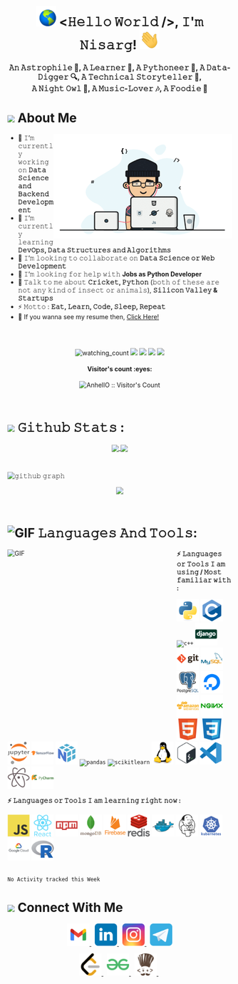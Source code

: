 <h1 align="center">
  <a target="_blank">
    <img src="tenor.gif" width="45px" style="max-width:100%;">
  </a>
  &lt;𝙷𝚎𝚕𝚕𝚘 𝚆𝚘𝚛𝚕𝚍 /&gt, 𝙸'𝚖 𝙽𝚒𝚜𝚊𝚛𝚐!
  <a target="_blank">
    <img src="Hi.gif" width="45px" />
  </a>
  <br>
  <h3 align='center'>𝙰𝚗 𝙰𝚜𝚝𝚛𝚘𝚙𝚑𝚒𝚕𝚎 🌌, 𝙰 𝙻𝚎𝚊𝚛𝚗𝚎𝚛 🙇, 𝙰 𝙿𝚢𝚝𝚑𝚘𝚗𝚎𝚎𝚛 🐍, 𝙰 𝙳𝚊𝚝𝚊-𝙳𝚒𝚐𝚐𝚎𝚛 🔍, 𝙰 𝚃𝚎𝚌𝚑𝚗𝚒𝚌𝚊𝚕 𝚂𝚝𝚘𝚛𝚢𝚝𝚎𝚕𝚕𝚎𝚛 💬,<br> 𝙰 𝙽𝚒𝚐𝚑𝚝 𝙾𝚠𝚕 🦉, 𝙰 𝙼𝚞𝚜𝚒𝚌-𝙻𝚘𝚟𝚎𝚛 🎶, 𝙰 𝙵𝚘𝚘𝚍𝚒𝚎 🍕</h3>
</h1>


# <img src="https://emojis.slackmojis.com/emojis/images/1579216111/7550/pikachu_wave.gif?1579216111" align="center" width="45" /> About Me
<a target="_blank">
  <img align="right" height="235" width="400" alt="GIF" src="image.gif">
</a>

- 🔭 𝙸’𝚖 𝚌𝚞𝚛𝚛𝚎𝚗𝚝𝚕𝚢 𝚠𝚘𝚛𝚔𝚒𝚗𝚐 𝚘𝚗 **𝙳𝚊𝚝𝚊 𝚂𝚌𝚒𝚎𝚗𝚌𝚎 𝚊𝚗𝚍 𝙱𝚊𝚌𝚔𝚎𝚗𝚍 𝙳𝚎𝚟𝚎𝚕𝚘𝚙𝚖𝚎𝚗𝚝** 
- 🌱 𝙸’𝚖 𝚌𝚞𝚛𝚛𝚎𝚗𝚝𝚕𝚢 𝚕𝚎𝚊𝚛𝚗𝚒𝚗𝚐 **𝙳𝚎𝚟𝙾𝚙𝚜, 𝙳𝚊𝚝𝚊 𝚂𝚝𝚛𝚞𝚌𝚝𝚞𝚛𝚎𝚜 𝚊𝚗𝚍 𝙰𝚕𝚐𝚘𝚛𝚒𝚝𝚑𝚖𝚜**
- 👯 𝙸’𝚖 𝚕𝚘𝚘𝚔𝚒𝚗𝚐 𝚝𝚘 𝚌𝚘𝚕𝚕𝚊𝚋𝚘𝚛𝚊𝚝𝚎 𝚘𝚗 **𝙳𝚊𝚝𝚊 𝚂𝚌𝚒𝚎𝚗𝚌𝚎 𝚘𝚛 𝚆𝚎𝚋 𝙳𝚎𝚟𝚎𝚕𝚘𝚙𝚖𝚎𝚗𝚝**
- 🤔 𝙸’𝚖 𝚕𝚘𝚘𝚔𝚒𝚗𝚐 𝚏𝚘𝚛 𝚑𝚎𝚕𝚙 𝚠𝚒𝚝𝚑 **Jobs as Python Developer**
- 💬 𝚃𝚊𝚕𝚔 𝚝𝚘 𝚖𝚎 𝚊𝚋𝚘𝚞𝚝 **𝙲𝚛𝚒𝚌𝚔𝚎𝚝, 𝙿𝚢𝚝𝚑𝚘𝚗** (𝚋𝚘𝚝𝚑 𝚘𝚏 𝚝𝚑𝚎𝚜𝚎 𝚊𝚛𝚎 𝚗𝚘𝚝 𝚊𝚗𝚢 𝚔𝚒𝚗𝚍 𝚘𝚏 𝚒𝚗𝚜𝚎𝚌𝚝 𝚘𝚛 𝚊𝚗𝚒𝚖𝚊𝚕𝚜), **𝚂𝚒𝚕𝚒𝚌𝚘𝚗 𝚅𝚊𝚕𝚕𝚎𝚢 & 𝚂𝚝𝚊𝚛𝚝𝚞𝚙𝚜**
- ⚡ 𝙼𝚘𝚝𝚝𝚘 : **𝙴𝚊𝚝, 𝙻𝚎𝚊𝚛𝚗, 𝙲𝚘𝚍𝚎, 𝚂𝚕𝚎𝚎𝚙, 𝚁𝚎𝚙𝚎𝚊𝚝**
- 📃 If you wanna see my resume then, <a href="">Click Here!</a>

<br/>
<br/>
 <p align="center">
  <img src="https://komarev.com/ghpvc/?username=Nisarg1112&color=brightgreen" alt="watching_count" />
  
<img src="https://img.shields.io/badge/Age-20-blue" />
  
  <img src="https://img.shields.io/badge/Focus-Machine%20Learning-brightgreen" />
  
  <img src="https://img.shields.io/badge/Lives-India-success" />
  
  <img src="https://img.shields.io/badge/Languages-English%20%26%20Hindi%20%26%20Gujarati-brightgreen" />
  
</p>
<h4 align="center">Visitor's count :eyes:</h4>

<p align="center"><img src="https://profile-counter.glitch.me/{Nisarg1112}/count.svg" alt="AnhellO :: Visitor's Count" /></p>
<br>
<!-- <details open="">
<summary>
  <g-emoji class="g-emoji" alias="chart_with_upwards_trend" fallback-src="https://github.githubassets.com/images/icons/emoji/unicode/1f4c8.png">📈</g-emoji>
  <strong>𝙶𝚒𝚝𝚑𝚞𝚋 𝚂𝚝𝚊𝚝𝚜 : </strong>
</summary> -->

# <img src="https://emojis.slackmojis.com/emojis/images/1471045852/841/hero.gif?1471045852" align="center" width="45" /> 𝙶𝚒𝚝𝚑𝚞𝚋 𝚂𝚝𝚊𝚝𝚜 :

<p align="center">
  <a href="https://github.com/Nisarg1112">
    <img align="center" src="https://github-readme-stats.vercel.app/api?username=Nisarg1112&show_icons=true&hide_border=true&title_color=94b4a4&amp&icon_color=FFFFFF&amp&text_color=FFFFFF&amp&bg_color=000000&count_private=true&include_all_commits=true"/>
  </a>
  <a href="https://github.com/Nisarg1112">
    <img align="center" height="195px" src="https://github-readme-stats.vercel.app/api/top-langs/?username=Nisarg1112&text_color=FFFFFF&bg_color=000000&title_color=94b4a4&langs_count=15&layout=compact&hide_border=true" />
  </a>
</p>
</details>
<br>

![𝚐𝚒𝚝𝚑𝚞𝚋 𝚐𝚛𝚊𝚙𝚑](https://activity-graph.herokuapp.com/graph?username=Nisarg1112&theme=react-dark&hide_border=true&area=false)

<!-- <img align="right" src="http://estruyf-github.azurewebsites.net/api/VisitorHit?user=Nisarg1112&repo=Django-Ecommerce-Website&countColorcountColor&countColor=%237B1E7B"/> -->

<p align="center">
  <a>    
    <img align="center" src="https://github-readme-streak-stats.herokuapp.com/?user=Nisarg1112&theme=dark&hide_border=true"/>
  </a>
</p>
<br>

# <img alt="GIF" src="https://tenor.com/view/on-process-dig-put-pressure-equipment-household-tools-gif-4501065825736383176.gif" width="60"/> 𝙻𝚊𝚗𝚐𝚞𝚊𝚐𝚎𝚜 𝙰𝚗𝚍 𝚃𝚘𝚘𝚕𝚜: 
<img align="left" alt="GIF" src="https://user-images.githubusercontent.com/22797857/90096298-b90f4b00-dd54-11ea-9a31-00ad53f8ec04.gif?raw=true" width="380px" height="380px"/>

**⚡️ 𝙻𝚊𝚗𝚐𝚞𝚊𝚐𝚎𝚜 𝚘𝚛 𝚃𝚘𝚘𝚕𝚜 𝙸 𝚊𝚖 𝚞𝚜𝚒𝚗𝚐 / 𝙼𝚘𝚜𝚝 𝚏𝚊𝚖𝚒𝚕𝚒𝚊𝚛 𝚠𝚒𝚝𝚑 :** <br>
<br>
<code><img height="50" width="50" src="https://github.com/devicons/devicon/blob/master/icons/python/python-original.svg" alt="python"></code>
<code><img height="50" width="50" src="https://github.com/devicons/devicon/blob/master/icons/c/c-original.svg" alt="c"></code>
<code><img height="50" width="50" src="https://github.com/isocpp/logos/blob/master/cpp_logo.svg" alt="c++"></code>
<code><img height="50" width="50" src="https://github.com/devicons/devicon/blob/master/icons/django/django-original.svg" alt="django"></code>
<code><img height="50" width="50" src="https://github.com/devicons/devicon/blob/master/icons/git/git-original-wordmark.svg" alt="git"></code>
<code><img height="50" width="50" src="https://github.com/devicons/devicon/blob/master/icons/mysql/mysql-original-wordmark.svg" alt="mysql"></code>
<code><img height="50" width="50" src="https://github.com/devicons/devicon/blob/master/icons/postgresql/postgresql-original-wordmark.svg" alt="postgres"></code>
<code><img height="50" width="50" src="https://github.com/devicons/devicon/blob/master/icons/digitalocean/digitalocean-original.svg" alt='digitalocean'></code>
<code><img height="50" width="50" src="https://github.com/devicons/devicon/blob/master/icons/amazonwebservices/amazonwebservices-plain-wordmark.svg" alt='AWS'></code>
<code><img height="50" width="50" src="https://github.com/devicons/devicon/blob/master/icons/nginx/nginx-original.svg" alt="nginx"></code>
<code><img height="50" width="50" src="https://github.com/devicons/devicon/blob/master/icons/html5/html5-original.svg" alt="html"></code>
<code><img height="50" width="50" src="https://github.com/devicons/devicon/blob/master/icons/css3/css3-original.svg" alt="css3"></code>
<code><img height="50" width="50" src="https://github.com/devicons/devicon/blob/master/icons/jupyter/jupyter-original-wordmark.svg" alt="jupyter"></code>
<code><img height="50" width="50" src="https://github.com/devicons/devicon/blob/master/icons/tensorflow/tensorflow-original-wordmark.svg" alt="tensorflow"></code>
<code><img height="50" width="50" src="https://github.com/valohai/ml-logos/blob/master/numpy.svg" alt="numpy"></code>
<code><img height="50" width="50" src="https://github.com/valohai/ml-logos/blob/master/pandas.svg" alt="pandas"></code>
<code><img height="50" width="50" src="https://upload.wikimedia.org/wikipedia/commons/0/05/Scikit_learn_logo_small.svg" alt="scikitlearn"></code>
<code><img height="50" width="50" src="https://github.com/devicons/devicon/blob/master/icons/linux/linux-original.svg" alt="linux"></code>
<code><img height="50" width="50" src="https://github.com/devicons/devicon/blob/master/icons/bash/bash-original.svg" alt="bash"></code>
<code><img height="50" width="50" src="https://github.com/devicons/devicon/blob/master/icons/vscode/vscode-original.svg" alt="vscode"></code>
<code><img height="50" width="50" src="https://github.com/devicons/devicon/blob/master/icons/atom/atom-original.svg" alt="atom"></code>
<code><img height="50" width="50" src="https://github.com/devicons/devicon/blob/master/icons/pycharm/pycharm-original-wordmark.svg" alt="pycharm"></code>
<!-- https://github.com/valohai/ml-logos/blob/master/scikit-learn.svg -->

**⚡️ 𝙻𝚊𝚗𝚐𝚞𝚊𝚐𝚎𝚜 𝚘𝚛 𝚃𝚘𝚘𝚕𝚜 𝙸 𝚊𝚖 𝚕𝚎𝚊𝚛𝚗𝚒𝚗𝚐 𝚛𝚒𝚐𝚑𝚝 𝚗𝚘𝚠 :**<br>
<br>
<code><img height="50" width="50" src="https://github.com/devicons/devicon/blob/master/icons/javascript/javascript-original.svg" alt="js"></code>
<code><img height="50" width="50" src="https://github.com/devicons/devicon/blob/master/icons/react/react-original-wordmark.svg" alt="react"></code>
<code><img height="50" width="50" src="https://github.com/devicons/devicon/blob/master/icons/npm/npm-original-wordmark.svg" alt="npm"></code>
<code><img height="50" width="50" src="https://github.com/devicons/devicon/blob/master/icons/mongodb/mongodb-original-wordmark.svg" alt="mongo"></code>
<code><img height="50" width="50" src="https://github.com/devicons/devicon/blob/master/icons/firebase/firebase-plain-wordmark.svg" alt="firebase"></code>
<code><img height="50" width="50" src="https://github.com/devicons/devicon/blob/master/icons/redis/redis-original-wordmark.svg" alt="redis"></code>
<code><img height="50" width="50" src="https://github.com/devicons/devicon/blob/master/icons/docker/docker-original.svg" alt="docker"></code>
<code><img height="50" width="50" src="https://github.com/devicons/devicon/blob/master/icons/jenkins/jenkins-line.svg" alt="jenkins"></code>
<code><img height="50" width="50" src="https://github.com/devicons/devicon/blob/master/icons/kubernetes/kubernetes-plain-wordmark.svg" alt="kubernetes"></code>
<code><img height="50" width="50" src="https://github.com/devicons/devicon/blob/master/icons/googlecloud/googlecloud-original-wordmark.svg" alt="gcp"></code>
<code><img height="50" width="50" src="https://github.com/devicons/devicon/blob/master/icons/r/r-original.svg" alt="r"></code>
<br/>
<br>

<!--START_SECTION:waka-->
```text
No Activity tracked this Week
```
<!--END_SECTION:waka-->

<h1>
  <a target="_blank">
    <img src="https://github.com/JayantGoel001/JayantGoel001/blob/master/GIF/Handshake.gif" height="50px" style="max-width:100%;">
  </a>
  Connect With Me
</h1>

<p align="center">
  <a href="mailto:nisargtrivedi054@gmail.com" target="_blank">
    <code><img height="50" width="50" src="https://github.com/edent/SuperTinyIcons/blob/master/images/svg/gmail.svg"/></code>
  </a>
  &nbsp

  <a href="https://www.linkedin.com/in/nisargtrivedi1112/" target="_blank">
    <code><img height="50" width="50" src="https://github.com/edent/SuperTinyIcons/blob/master/images/svg/linkedin.svg"/></code>
  </a>
  &nbsp

  <a href="https://www.instagram.com/mr.nisu85/" target="_blank">
    <code><img height="50" width="50" src="https://github.com/edent/SuperTinyIcons/blob/master/images/svg/instagram.svg"/></code>
  </a>
  &nbsp

  <a href="https://t.me/Nisarg1112" target="_blank">
    <code><img height="50" width="50" src="https://github.com/edent/SuperTinyIcons/blob/master/images/svg/telegram.svg"/></code>
  </a>
</p>

<p align="center">
  <a href="https://leetcode.com/nisargtrivedi054/" target="_blank">
    <code><img height="50" width="50" src="leetcode (1).svg"/></code>
  </a>
  &nbsp
  
  <a href="https://auth.geeksforgeeks.org/user/nisargtrivedi054/practice/" target="_blank">
    <code><img height="50" width="50" src="geeksforgeeks.svg"/></code>
  </a>
  &nbsp
  
  <a href="https://www.codechef.com/users/nisu_85" target="_blank">
    <code><img height="50" width="50" src="codechef.svg"/></code>
  </a>
  &nbsp
</p>

<!--<img align="right" alt="GIF" height="170px" src="https://media.giphy.com/media/J5B1Y8QZnzXXbLQIBu/giphy.gif" />

 # 𝚂𝚙𝚘𝚝𝚒𝚏𝚢 𝙿𝚕𝚊𝚢𝚒𝚗𝚐 🎧

[![Spotify](https://novatorem.bgstatic.vercel.app/api/spotify)](https://open.spotify.com/user/3152zhpbol54hoiay3pdkou6dgwq) -->
<!-- <a href="https://iconscout.com/icons/leetcode" target="_blank">Leetcode Icon</a> by <a href="https://iconscout.com/contributors/icon-54">Icon 54</a> on <a href="https://iconscout.com">Iconscout</a> -->
